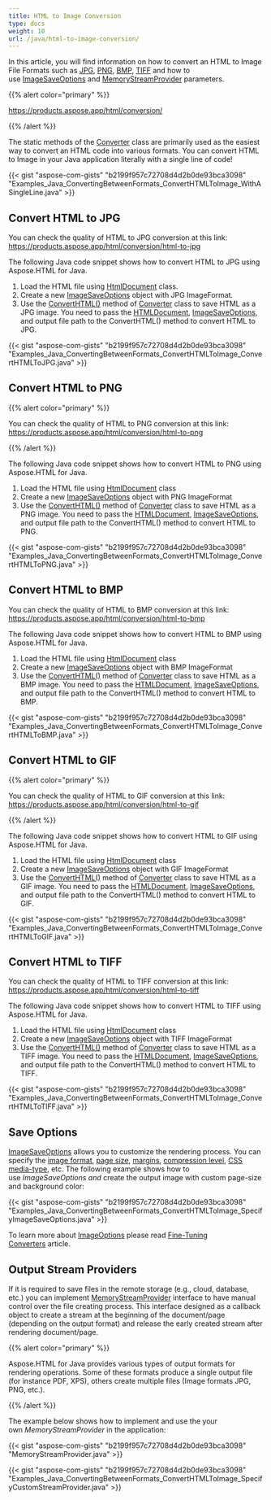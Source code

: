 ```yaml
---
title: HTML to Image Conversion
type: docs
weight: 10
url: /java/html-to-image-conversion/
---
```


In this article, you will find information on how to convert an HTML to Image File Formats such as [JPG](https://en.wikipedia.org/wiki/Image_file_formats#JPEG/JFIF), [PNG](https://en.wikipedia.org/wiki/Image_file_formats#PNG), [BMP](https://en.wikipedia.org/wiki/Image_file_formats#BMP), [TIFF](https://en.wikipedia.org/wiki/Image_file_formats#TIFF) and how to use [ImageSaveOptions](https://apireference.aspose.com/html/java/com.aspose.html.saving/package-frame) and [MemoryStreamProvider](https://apireference.aspose.com/html/java/com.aspose.html/package-frame) parameters.

{{% alert color="primary" %}} 

<https://products.aspose.app/html/conversion/> 

{{% /alert %}} 

The static methods of the [Converter](https://apireference.aspose.com/html/java/com.aspose.html/package-frame) class are primarily used as the easiest way to convert an HTML code into various formats. You can convert HTML to Image in your Java application literally with a single line of code!

{{< gist "aspose-com-gists" "b2199f957c72708d4d2b0de93bca3098" "Examples_Java_ConvertingBetweenFormats_ConvertHTMLToImage_WithASingleLine.java" >}}
## **Convert HTML to JPG** ## 
You can check the quality of HTML to JPG conversion at this link: <https://products.aspose.app/html/conversion/html-to-jpg>

The following Java code snippet shows how to convert HTML to JPG using Aspose.HTML for Java.

1. Load the HTML file using [HtmlDocument](https://apireference.aspose.com/html/java/com.aspose.html/HTMLDocument) class.
1. Create a new [ImageSaveOptions](https://apireference.aspose.com/html/java/com.aspose.html.saving/package-frame) object with JPG ImageFormat.
1. Use the [ConvertHTML()](https://apireference.aspose.com/html/java/com.aspose.html/package-frame) method of [Converter](https://apireference.aspose.com/html/java/com.aspose.html/package-frame) class to save HTML as a JPG image. You need to pass the [HTMLDocument](https://apireference.aspose.com/html/java/com.aspose.html/HTMLDocument), [ImageSaveOptions](https://apireference.aspose.com/html/java/com.aspose.html.saving/package-frame), and output file path to the ConvertHTML() method to convert HTML to JPG.

{{< gist "aspose-com-gists" "b2199f957c72708d4d2b0de93bca3098" "Examples_Java_ConvertingBetweenFormats_ConvertHTMLToImage_ConvertHTMLToJPG.java" >}}
## **Convert HTML to PNG** ## 


{{% alert color="primary" %}} 

You can check the quality of HTML to PNG conversion at this link: <https://products.aspose.app/html/conversion/html-to-png>

{{% /alert %}} 

The following Java code snippet shows how to convert HTML to PNG using Aspose.HTML for Java.

1. Load the HTML file using [HtmlDocument](https://apireference.aspose.com/html/java/com.aspose.html/HTMLDocument) class
1. Create a new [ImageSaveOptions](https://apireference.aspose.com/html/java/com.aspose.html.saving/package-frame) object with PNG ImageFormat
1. Use the [ConvertHTML()](https://apireference.aspose.com/html/java/com.aspose.html/package-frame) method of [Converter](https://apireference.aspose.com/html/java/com.aspose.html/package-frame) class to save HTML as a PNG image. You need to pass the [HTMLDocument](https://apireference.aspose.com/html/java/com.aspose.html/HTMLDocument), [ImageSaveOptions](https://apireference.aspose.com/html/java/com.aspose.html.saving/package-frame), and output file path to the ConvertHTML() method to convert HTML to PNG.

{{< gist "aspose-com-gists" "b2199f957c72708d4d2b0de93bca3098" "Examples_Java_ConvertingBetweenFormats_ConvertHTMLToImage_ConvertHTMLToPNG.java" >}}
## **Convert HTML to BMP** ## 
You can check the quality of HTML to BMP conversion at this link: <https://products.aspose.app/html/conversion/html-to-bmp>

The following Java code snippet shows how to convert HTML to BMP using Aspose.HTML for Java.

1. Load the HTML file using [HtmlDocument](https://apireference.aspose.com/html/java/com.aspose.html/HTMLDocument) class
1. Create a new [ImageSaveOptions](https://apireference.aspose.com/html/java/com.aspose.html.saving/package-frame) object with BMP ImageFormat
1. Use the [ConvertHTML()](https://apireference.aspose.com/html/java/com.aspose.html/package-frame) method of [Converter](https://apireference.aspose.com/html/java/com.aspose.html/package-frame) class to save HTML as a BMP image. You need to pass the [HTMLDocument](https://apireference.aspose.com/html/java/com.aspose.html/HTMLDocument), [ImageSaveOptions](https://apireference.aspose.com/html/java/com.aspose.html.saving/package-frame), and output file path to the ConvertHTML() method to convert HTML to BMP.

{{< gist "aspose-com-gists" "b2199f957c72708d4d2b0de93bca3098" "Examples_Java_ConvertingBetweenFormats_ConvertHTMLToImage_ConvertHTMLToBMP.java" >}}
## **Convert HTML to GIF** ## 
{{% alert color="primary" %}} 

You can check the quality of HTML to GIF conversion at this link: <https://products.aspose.app/html/conversion/html-to-gif>

{{% /alert %}} 

The following Java code snippet shows how to convert HTML to GIF using Aspose.HTML for Java.

1. Load the HTML file using [HtmlDocument](https://apireference.aspose.com/html/java/com.aspose.html/HTMLDocument) class
1. Create a new [ImageSaveOptions](https://apireference.aspose.com/html/java/com.aspose.html.saving/package-frame) object with GIF ImageFormat
1. Use the [ConvertHTML()](https://apireference.aspose.com/html/java/com.aspose.html/package-frame) method of [Converter](https://apireference.aspose.com/html/java/com.aspose.html/package-frame) class to save HTML as a GIF image. You need to pass the [HTMLDocument](https://apireference.aspose.com/html/java/com.aspose.html/HTMLDocument), [ImageSaveOptions](https://apireference.aspose.com/html/java/com.aspose.html.saving/package-frame), and output file path to the ConvertHTML() method to convert HTML to GIF.

{{< gist "aspose-com-gists" "b2199f957c72708d4d2b0de93bca3098" "Examples_Java_ConvertingBetweenFormats_ConvertHTMLToImage_ConvertHTMLToGIF.java" >}}
## **Convert HTML to TIFF** ## 
You can check the quality of HTML to TIFF conversion at this link: <https://products.aspose.app/html/conversion/html-to-tiff>

The following Java code snippet shows how to convert HTML to TIFF using Aspose.HTML for Java.

1. Load the HTML file using [HtmlDocument](https://apireference.aspose.com/html/java/com.aspose.html/HTMLDocument) class
1. Create a new [ImageSaveOptions](https://apireference.aspose.com/html/java/com.aspose.html.saving/package-frame) object with TIFF ImageFormat
1. Use the [ConvertHTML()](https://apireference.aspose.com/html/java/com.aspose.html/package-frame) method of [Converter](https://apireference.aspose.com/html/java/com.aspose.html/package-frame) class to save HTML as a TIFF image. You need to pass the [HTMLDocument](https://apireference.aspose.com/html/java/com.aspose.html/HTMLDocument), [ImageSaveOptions](https://apireference.aspose.com/html/java/com.aspose.html.saving/package-frame), and output file path to the ConvertHTML() method to convert HTML to TIFF.

{{< gist "aspose-com-gists" "b2199f957c72708d4d2b0de93bca3098" "Examples_Java_ConvertingBetweenFormats_ConvertHTMLToImage_ConvertHTMLToTIFF.java" >}}
## **Save Options** ## 
[ImageSaveOptions](https://apireference.aspose.com/html/java/com.aspose.html.saving/package-frame) allows you to customize the rendering process. You can specify the [image format](https://apireference.aspose.com/html/java/com.aspose.html.rendering.image/ImageFormat), [page size](https://apireference.aspose.com/html/java/com.aspose.html.rendering/RenderingOptions#getPageSetup--), [margins](https://apireference.aspose.com/html/java/com.aspose.html.drawing/Page#getMargin--), [compression level](https://apireference.aspose.com/html/java/com.aspose.html.rendering.image/Compression), [CSS media-type](https://apireference.aspose.com/html/java/com.aspose.html.rendering/MediaType), etc. The following example shows how to use *ImageSaveOptions and* create the output image with custom page-size and background color:

{{< gist "aspose-com-gists" "b2199f957c72708d4d2b0de93bca3098" "Examples_Java_ConvertingBetweenFormats_ConvertHTMLToImage_SpecifyImageSaveOptions.java" >}}

To learn more about [ImageOptions](https://apireference.aspose.com/html/java/com.aspose.html.saving/package-frame) please read [Fine-Tuning Converters](/html/java/fine-tuning-converters/) article.
## **Output Stream Providers** ## 
If it is required to save files in the remote storage (e.g., cloud, database, etc.) you can implement [MemoryStreamProvider](https://apireference.aspose.com/html/java/com.aspose.html/package-frame) interface to have manual control over the file creating process. This interface designed as a callback object to create a stream at the beginning of the document/page (depending on the output format) and release the early created stream after rendering document/page.

{{% alert color="primary" %}} 

Aspose.HTML for Java provides various types of output formats for rendering operations. Some of these formats produce a single output file (for instance PDF, XPS), others create multiple files (Image formats JPG, PNG, etc.).

{{% /alert %}} 

The example below shows how to implement and use the your own *MemoryStreamProvider* in the application:

{{< gist "aspose-com-gists" "b2199f957c72708d4d2b0de93bca3098" "MemoryStreamProvider.java" >}}

{{< gist "aspose-com-gists" "b2199f957c72708d4d2b0de93bca3098" "Examples_Java_ConvertingBetweenFormats_ConvertHTMLToImage_SpecifyCustomStreamProvider.java" >}}



